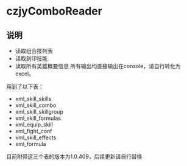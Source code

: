 # czjyComboReader
## 说明
* 读取组合技列表
* 读取刻印技能
* 读取所有英雄概要信息
所有输出均直接输出在console，请自行转化为excel。

用到了以下表：

* xml_skill_skills
* xml_skill_combo
* xml_skill_skillgroup
* xml_skill_formulas
* xml_equip_skill
* xml_fight_conf
* xml_skill_effects
* xml_formula

目前附带这三个表的版本为1.0.409，后续更新请自行替换



